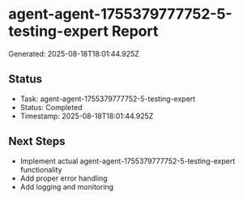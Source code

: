 # agent-agent-1755379777752-5-testing-expert Report

Generated: 2025-08-18T18:01:44.925Z

## Status
- Task: agent-agent-1755379777752-5-testing-expert
- Status: Completed
- Timestamp: 2025-08-18T18:01:44.925Z

## Next Steps
- Implement actual agent-agent-1755379777752-5-testing-expert functionality
- Add proper error handling
- Add logging and monitoring
